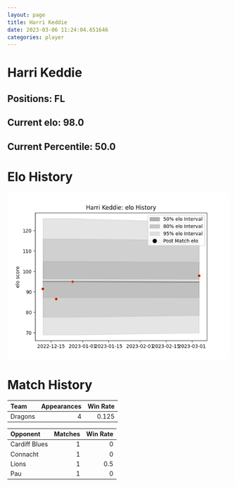 ```yaml
---  
layout: page  
title: Harri Keddie  
date: 2023-03-06 11:24:04.651646  
categories: player  
---
```

# Harri Keddie

## Positions: FL

## Current elo: 98.0

## Current Percentile: 50.0

# Elo History


![elo history](history_HarriKeddie.png)
# Match History


| Team    |   Appearances |   Win Rate |
|:--------|--------------:|-----------:|
| Dragons |             4 |      0.125 |

| Opponent      |   Matches |   Win Rate |
|:--------------|----------:|-----------:|
| Cardiff Blues |         1 |        0   |
| Connacht      |         1 |        0   |
| Lions         |         1 |        0.5 |
| Pau           |         1 |        0   |